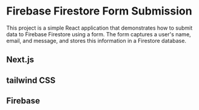 # Firebase Firestore Form Submission

This project is a simple React application that demonstrates how to submit data to Firebase Firestore using a form. The form captures a user's name, email, and message, and stores this information in a Firestore database.

## Next.js
## tailwind CSS
## Firebase
